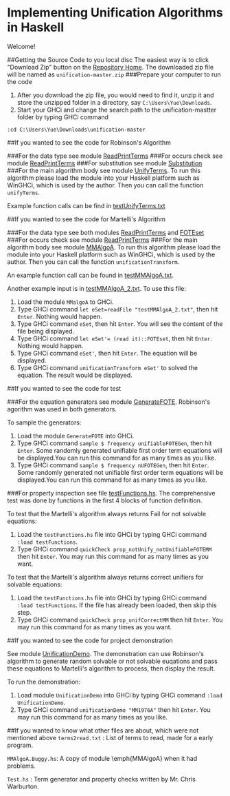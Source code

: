 # Implementing Unification Algorithms in Haskell      

Welcome!

##Getting the Source Code to you local disc
The easiest way is to click "Download Zip" button on the [Repository Home](https://github.com/YueLiPicasso/unification). The downloaded zip file will be named as `unification-master.zip`
###Prepare your computer to run the code
1. After you download the zip file, you would need to find it, unzip it and store the unzipped folder in a directory, say `C:\Users\Yue\Downloads`.
2. Start your GHCi and change the search path to the unification-mastter folder by typing GHCi command 

 `:cd C:\Users\Yue\Downloads\unification-master`

##If you wanted to see the code for Robinson's Algorithm

###For the data type
see module [ReadPrintTerms](ReadPrintTerms.hs)
###For occurs check
see module [ReadPrintTerms](ReadPrintTerms.hs)
###For substitution
see module [Substitution](Substitution.hs)
###For the main algorithm body
see module [UnifyTerms](UnifyTerms.hs). To run this algorithm please load the module into your Haskell platform such as WinGHCi, which is used by the author. Then you can call the function `unifyTerms`.

Example function calls  can be find in [testUnifyTerms.txt](testUnifyTerms.txt)

##If you wanted to see the code for Martelli's Algorithm

###For the data type
see both modules [ReadPrintTerms](ReadPrintTerms.hs) and [FOTEset](FOTEset.hs)
###For occurs check
see module [ReadPrintTerms](ReadPrintTerms.hs)
###For the main algorithm body
see module [MMAlgoA](MMAlgoA.hs). To run this algorithm please load the module into your Haskell platform such as WinGHCi, which is used by the author. Then you can call the function `unificationTransform`.

An example function call can be found in [testMMAlgoA.txt](testMMAlgoA.txt). 

Another example input is in [testMMAlgoA_2.txt](testMMAlgoA_2.txt). To use this file:

1. Load the module `MMalgoA` to GHCi.
2. Type GHCi command `let eSet=readFile "testMMAlgoA_2.txt"`, then hit `Enter`. Nothing would happen.
3. Type GHCi command `eSet`, then hit `Enter`. You will see the content of the file being displayed.
4. Type GHCi command `let eSet'= (read it)::FOTEset`, then hit `Enter`. Nothing would happen.
5. Type GHCi command `eSet'`, then hit `Enter`. The equation will be displayed.
6. Type GHCi command `unificationTransform eSet'` to solved the equation. The result would be displayed.


##If you wanted to see the code for test

###For the equation generators
see module [GenerateFOTE](GenerateFOTE.hs). Robinson's agorithm was used in both generators.

To sample the generators: 

1. Load the module `GenerateFOTE` into GHCi.
2. Type GHCi command `sample $ frequency unifiableFOTEGen`, then hit `Enter`. Some randomly generated unifiable first order term equations will be displayed.You can run this command for as many times as you like.
3. Type GHCi command `sample $ frequency nUFOTEGen`, then hit `Enter`. Some randomly generated not unifiable first order term equations will be displayed.You can run this command for as many times as you like.

###For property inspection
see file [testFunctions.hs](testFunctions.hs). The comprehensive test was done by functions in the first 4 blocks of function definition. 

To test that the Martelli's algorithm always returns Fail for not solvable equations:

1. Load the `testFunctions.hs` file into GHCi by typing GHCi command `:load testFunctions`.
2. Type GHCi command `quickCheck prop_notUnify_notUnifiableFOTEMM` then hit `Enter`. You may run this command for as many times as you want. 

To test that the Martelli's algorithm always returns correct unifiers for solvable equations:

1. Load the `testFunctions.hs` file into GHCi by typing GHCi command `:load testFunctions`. If the file has already been loaded, then skip this step.
2. Type GHCi command `quickCheck prop_unifCorrectMM` then hit `Enter`. You may run this command for as many times as you want.

##If you wanted to see the code for project demonstration

See module [UnificationDemo](UnificationDemo.hs). The demonstration can use Robinson's algorithm to generate random solvable or not solvable euqations and pass these equations to Martelli's algorithm to process, then display the  result.

To run the demonstration:

1. Load module `UnificationDemo` into GHCi by typing GHCi command `:load UnificationDemo`.
2. Type GHCi command `unificationDemo "MM1976A"` then hit `Enter`. You may run this command for as many times as you like. 

##If you wanted to know what other files are about, which were not mentioned above
`terms2read.txt` : List of terms to read, made for a early program.


`MMAlgoA.Buggy.hs`: A copy of module \emph{MMAlgoA} when it had problems. 


`Test.hs` : Term generator and property checks written by Mr. Chris Warburton.

